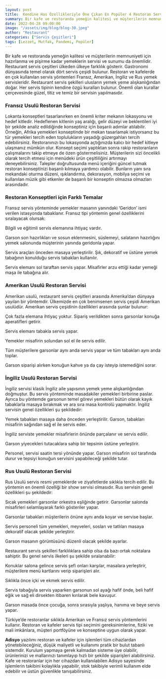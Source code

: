 ```yaml
---
layout: post
title:  Kendine Has Özellikleriyle Öne Çıkan En Popüler 4 Restoran Servis Çeşidi
summary: Bir kafe ve restoranda yemeğin kalitesi ve müşterilerin memnuniyeti için hazırlanma ve pişirme kadar yemeklerin servisi ve sunumu da önemlidir.
date: 2022-04-28 09:00:00
image: "/assets/img/blog/blog-30.jpeg"
author: "Restaurant"
categories: ["Servis Çeşitleri"]
tags: [Lezzet, Mutfak, Pandemi, Popüler]
---
```

Bir kafe ve restoranda yemeğin kalitesi ve müşterilerin memnuniyeti için hazırlanma ve pişirme kadar yemeklerin servisi ve sunumu da önemlidir. Restaurant servis çeşitleri ülkeden ülkeye farklılık gösterir. Gastronomi dünyasında temel olarak dört servis çeşidi bulunur. Restoran ve kafelerde en çok kullanılan servis yöntemleri Fransız, Amerikan, İngiliz ve Rus yemek servisleridir. Restaurant servis şekilleri ulusların yemek yeme alışkanlığından doğar. Her servis tipinin kendine özgü kuralları bulunur. Önemli olan kurallar çerçevesinde güzel, titiz ve temiz bir servisin yapılmasıdır.

### Fransız Usulü Restoran Servisi

Lokanta konseptleri tasarlanırken en önemli kriter mekanın lokasyonu ve hedef kitledir. Hedeflenen kitlenin yaş aralığı, gelir düzeyi ve beklentileri iyi bir şekilde analiz edildiğinde konseptiniz için başarılı adımlar atılabilir. Örneğin, Afrika yemekleri konseptinde bir mekan tasarlamak istiyorsanız bu tür yemekleri tercih eden toplulukların yaşadığı güzergahları tercih edebilirsiniz. Restoranınızı bu lokasyonda açtığınızda kalıcı bir hedef kitleye ulaşmanız mümkün olur. Konsept seçimi yaptıktan sonra rakip restoranların çalışmalarını takip etmeye de özen göstermelisiniz. Müşterilerin sizi öncelikli olarak tercih etmesi için menüdeki ürün çeşitliliğini artırmayı deneyebilirsiniz. Talepler doğrultusunda menü içeriğini güncel tutmak restoran konseptinizi başarılı kılmaya yardımcı olabilir. Bunların yanı sıra mekandaki oturma düzeni, ışıklandırma, dekorasyon, mobilya seçimi ve kullanılan müzik gibi etkenler de başarılı bir konseptin olmazsa olmazları arasındadır.

### Restoran Konseptleri için Farklı Temalar

Fransız servis yönteminde yemekler masanın yanındaki ‘Geridon’ ismi verilen istasyonda tabaklanır. Fransız tipi yöntemin genel özelliklerini sıralayacak olursak:

Bilgili ve eğitimli servis elemanına ihtiyaç vardır.

Garson son hazırlıkları ve sosun eklenmesini, süslemeyi, salatanın hazırlığını yemek salonunda müşterinin yanında geridonla yapar.

Servis araçları önceden masaya yerleştirilir. Şık, dekoratif ve üstüne yemek tabağının konulduğu servis tabakları kullanılır.

Servis elemanı sol taraftan servis yapar. Misafirler arzu ettiği kadar yemeği maşa ile tabağına alır.

### Amerikan Usulü Restoran Servisi

Amerikan usulü, restaurant servis çeşitleri arasında Amerika’dan dünyaya yayılan bir yöntemdir. Ülkemizde en çok benimsenen servis çeşidi Amerikan usulüdür. Amerikan servis çeşidinin özellikleri arasında şunlar bulunur:

Çok fazla elemana ihtiyaç yoktur. Sipariş verildikten sonra garsonlar konuğa aperatifleri getirir.

Servis elemanı tabakla servis yapar.

Yemekler misafirin solundan sol el ile servis edilir.

Tüm müşterilere garsonlar aynı anda servis yapar ve tüm tabakları aynı anda toplar.

Garson siparişi alırken konuğun kahve ya da çay isteyip istemediğini sorar.

### İngiliz Usulü Restoran Servisi

İngiliz servisi klasik İngiliz aile yapısının yemek yeme alışkanlığından doğmuştur. Bu servis yönteminde masadakiler yemekleri birbirine paslar. Ayrıca bu yöntemde garsonun temel görevi yemekleri bütün olarak kayık tabaklarla masaya bırakmak ve ara sıra masa kontrolü yapmaktır. İngiliz servisin genel özellikleri şu şekildedir:

Yemek tabakları masaya daha önceden yerleştirilir. Garson, tabakları misafirin sağından sağ el ile servis eder.

İngiliz serviste yemekler misafirlerin önünde parçalanır ve servis edilir.

Garson yiyecekleri tutacaklara sahip bir tepsinin üstüne yerleştirir.

Personel, servisi saatin tersi yönünde yapar. Garson misafirin sol tarafında durur ve tepsiyi konuğun servisini yapabileceği şekilde tutar.

### Rus Usulü Restoran Servisi

Rus Usulü servis resmi yemeklerde ve ziyafetlerde sıklıkla tercih edilir. Bu yöntemin en önemli özelliği bir show servisi olmasıdır. Rus servisin genel özellikleri şu şekildedir:

Sıcak yemekleri garsonlar orkestra eşliğinde getirir. Garsonlar salonda misafirleri selamlayarak farklı gösteriler yapar.

Garsonlar tabakları müşterilerin önüne aynı anda koyar ve servise başlar.

Servis personeli tüm yemekleri, meyveleri, sosları ve tatlıları masaya dekoratif olacak şekilde yerleştirir.

Garson masanın görüntüsünü düzenli olacak şekilde ayarlar.

Restaurant servis şekilleri farklılıklara sahip olsa da bazı ortak noktalara sahiptir. Bu genel servis ilkeleri şu şekilde sıralanabilir:

Konuklar salona gelince servis şefi onları karşılar, masalara yerleştirir, müşterilere menü kartlarını verip siparişleri alır.

Sıklıkla önce içki ve ekmek servis edilir.

Servis tabağıyla servis yaparken garsonun sol ayağı hafif önde, beli hafif eğik ve sağ eli dirsekten itibaren kırılarak bele kavuşur.

Garson masada önce çocuğa, sonra sırasıyla yaşlıya, hanıma ve beye servis yapar.

Türkiye’de restoranlar sıklıkla Amerikan ve Fransız servis yöntemlerini kullanır. Restoran ve kafeler servis tipi seçimini gereksinimlerine, fiziki ve mali imkânlara, müşteri portföyüne ve konseptine uygun olarak yapar.

<b>Adisyo</b> yazılımı restoran ve kafeler için işlemleri tüm cihazlardan yönetebileceğiniz, düşük maliyetli ve kullanımı pratik bir bulut tabanlı sistemdir. Kurulum yapmaya gerek kalmadan sisteme üye olabilir, ürünlerinizi ve mallarınızı tanımlayıp hızlı bir şekilde siparişleri alabilirsiniz. Kafe ve restoranlar için her cihazdan kullanılabilen Adisyo sayesinde işlemlerin takibini kolaylıkla yapabilir, stok takibiyle verimli kullanım elde edebilir ve üstün güvenlikle tanışabilirsiniz.